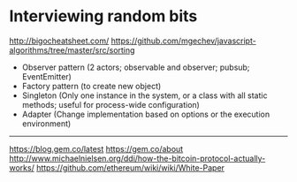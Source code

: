 # Interviewing random bits

http://bigocheatsheet.com/
https://github.com/mgechev/javascript-algorithms/tree/master/src/sorting

- Observer pattern (2 actors; observable and observer; pubsub; EventEmitter)
- Factory pattern (to create new object)
- Singleton (Only one instance in the system, or a class with all static methods; useful for
  process-wide configuration)
- Adapter (Change implementation based on options or the execution environment)

---

https://blog.gem.co/latest
https://gem.co/about
http://www.michaelnielsen.org/ddi/how-the-bitcoin-protocol-actually-works/
https://github.com/ethereum/wiki/wiki/White-Paper
